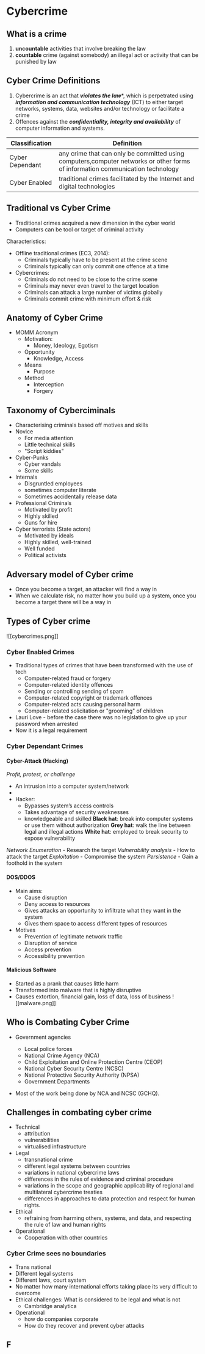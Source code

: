 # Cybercrime

## What is a crime
1. **uncountable** activities that involve breaking the law
2. **countable** crime (against somebody) an illegal act or activity that can be punished by law

## Cyber Crime Definitions
1. Cybercrime is an act that ***violates the law****, which is perpetrated using ***information and communication technology*** (ICT) to either target networks, systems, data, websites and/or technology or facilitate a crime
2. Offences against the ***confidentiality, integrity and availability*** of computer information and systems.

| Classification | Definition |
|---------------|------------|
| Cyber Dependant |any crime that can only be committed using computers,computer networks or other forms of information communication technology            |
| Cyber Enabled | traditional crimes facilitated by the Internet and digital technologies

## Traditional vs Cyber Crime
- Traditional crimes acquired a new dimension in the cyber world
- Computers can be tool or target of criminal activity

Characteristics:
- Offline traditional crimes (EC3, 2014):
	- Criminals typically have to be present at the crime scene
	- Criminals typically can only commit one offence at a time
- Cybercrimes:
	- Criminals do not need to be close to the crime scene
	- Criminals may never even travel to the target location
	- Criminals can attack a large number of victims globally
	- Criminals commit crime with minimum effort & risk

## Anatomy of Cyber Crime
- MOMM Acronym
	- Motivation: 
		- Money, Ideology, Egotism
	- Opportunity
		- Knowledge, Access
	- Means
		- Purpose
	- Method
		- Interception
		- Forgery

## Taxonomy of Cyberciminals
- Characterising criminals based off motives and skills
- Novice
	- For media attention
	- Little technical skills
	- "Script kiddies"
- Cyber-Punks
	- Cyber vandals
	- Some skills
- Internals
	- Disgruntled employees
	- sometimes computer literate
	- Sometimes accidentally release data
- Professional Criminals
	- Motivated by profit
	- Highly skilled
	- Guns for hire
- Cyber terrorists (State actors)
	- Motivated by ideals
	- Highly skilled, well-trained
	- Well funded
	- Political activists


## Adversary model of Cyber crime
- Once you become a target, an attacker will find a way in
- When we calculate risk, no matter how you build up a system, once you become a target there will be a way in

## Types of Cyber crime

![[cybercrimes.png]]

### Cyber Enabled Crimes
- Traditional types of crimes that have been transformed with the use of tech
	- Computer-related fraud or forgery
	- Computer-related identity offences
	- Sending or controlling sending of spam
	- Computer-related copyright or trademark offences
	- Computer-related acts causing personal harm
	- Computer-related solicitation or "grooming" of children
- Lauri Love - before the case there was no legislation to give up your password when arrested
- Now it is a legal requirement

### Cyber Dependant Crimes
#### Cyber-Attack (Hacking)
*Profit, protest, or challenge*
- An intrusion into a computer system/network
- 
- Hacker:
	- Bypasses system’s access controls 
	- Takes advantage of security weaknesses 
	- knowledgeable and skilled
**Black hat**: break into computer systems or use them without authorization
**Grey hat**: walk the line between legal and illegal actions
**White hat**: employed to break security to expose vulnerability

*Network Enumeration* - Research the target
*Vulnerability analysis* - How to attack the target
*Exploitation* - Compromise the system
*Persistence* - Gain a foothold in the system

#### DOS/DDOS
- Main aims:
	- Cause disruption
	- Deny access to resources
	- Gives attacks an opportunity to infiltrate what they want in the system
	- Gives them space to access different types of resources
- Motives
	- Prevention of legitimate network traffic
	- Disruption of service
	- Access prevention
	- Accessibility prevention

#### Malicious Software
- Started as a prank that causes little harm
- Transformed into malware that is highly disruptive
- Causes extortion, financial gain, loss of data, loss of business
 ![[malware.png]]

## Who is Combating Cyber Crime
- Government agencies
	- Local police forces
	- National Crime Agency (NCA)
	- Child Exploitation and Online Protection Centre (CEOP)
	- National Cyber Security Centre (NCSC)
	- National Protective Security Authority (NPSA)
	- Government Departments

- Most of the work being done by NCA and NCSC (GCHQ).

## Challenges in combating cyber crime
- Technical
	- attribution
	-  vulnerabilities
	- virtualised infrastructure
- Legal
	- transnational crime
	- different legal systems between countries
	- variations in national cybercrime laws
	- differences in the rules of evidence and criminal procedure
	- variations in the scope and geographic applicability of regional and multilateral cybercrime treaties
	- differences in approaches to data protection and respect for human rights.
- Ethical
	- refraining from harming others, systems, and data, and respecting the rule of law and human rights
- Operational
	- Cooperation with other countries

### Cyber Crime sees no boundaries
- Trans national
- Different legal systems
- Different laws, court system
- No matter how many international efforts taking place its very difficult to overcome
- Ethical challenges: What is considered to be legal and what is not
	- Cambridge analytica
- Operational
	- how do companies corporate
	- How do they recover and prevent cyber attacks
## F



